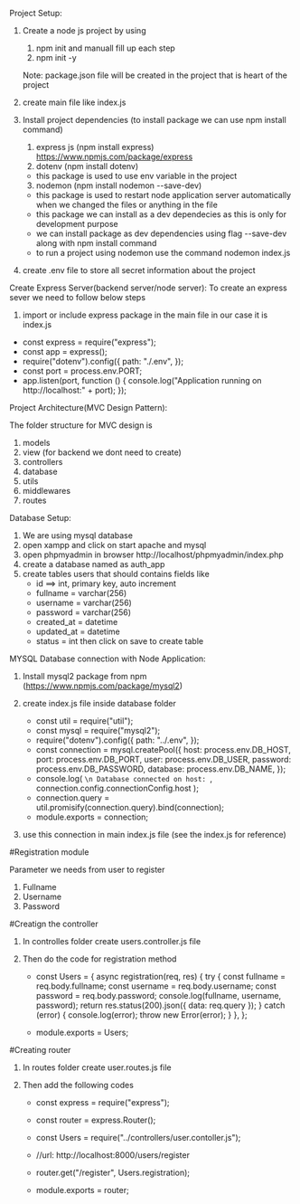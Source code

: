 Project Setup:

1. Create a node js project by using

   1. npm init and manuall fill up each step
   2. npm init -y

   Note: package.json file will be created in the project that is heart of the project

2. create main file like index.js
3. Install project dependencies (to install package we can use npm install command)

   1. express js (npm install express) https://www.npmjs.com/package/express
   2. dotenv (npm install dotenv)

   - this package is used to use env variable in the project

   3. nodemon (npm install nodemon --save-dev)

   - this package is used to restart node application server automatically when we changed the files or anything in the file
   - this package we can install as a dev dependecies as this is only for development purpose
   - we can install package as dev dependencies using flag --save-dev along with npm install command
   - to run a project using nodemon use the command nodemon index.js

4. create .env file to store all secret information about the project

Create Express Server(backend server/node server):
To create an express sever we need to follow below steps

1.  import or include express package in the main file in our case it is index.js

- const express = require("express");
- const app = express();
- require("dotenv").config({
  path: "./.env",
  });
- const port = process.env.PORT;
- app.listen(port, function () {
  console.log("Application running on http://localhost:" + port);
  });

Project Architecture(MVC Design Pattern):

The folder structure for MVC design is

1. models
2. view (for backend we dont need to create)
3. controllers
4. database
5. utils
6. middlewares
7. routes

Database Setup:

1. We are using mysql database
2. open xampp and click on start apache and mysql
3. open phpmyadmin in browser
   http://localhost/phpmyadmin/index.php
4. create a database named as auth_app
5. create tables users that should contains fields like
   - id ==> int, primary key, auto increment
   - fullname = varchar(256)
   - username = varchar(256)
   - password = varchar(256)
   - created_at = datetime
   - updated_at = datetime
   - status = int
     then click on save to create table

MYSQL Database connection with Node Application:

1. Install mysql2 package from npm (https://www.npmjs.com/package/mysql2)
2. create index.js file inside database folder

   - const util = require("util");
   - const mysql = require("mysql2");
   - require("dotenv").config({
     path: "../.env",
     });
   - const connection = mysql.createPool({
     host: process.env.DB_HOST,
     port: process.env.DB_PORT,
     user: process.env.DB_USER,
     password: process.env.DB_PASSWORD,
     database: process.env.DB_NAME,
     });
   - console.log(
     `\n Database connected on host: `,
     connection.config.connectionConfig.host
     );
   - connection.query = util.promisify(connection.query).bind(connection);
   - module.exports = connection;

3. use this connection in main index.js file (see the index.js for reference)

#Registration module

Parameter we needs from user to register

1. Fullname
2. Username
3. Password

#Creatign the controller

1.  In controlles folder create users.controller.js file
2.  Then do the code for registration method

    - const Users = {
      async registration(req, res) {
      try {
      const fullname = req.body.fullname;
      const username = req.body.username;
      const password = req.body.password;
      console.log(fullname, username, password);
      return res.status(200).json({ data: req.query });
      } catch (error) {
      console.log(error);
      throw new Error(error);
      }
      },
      };

    - module.exports = Users;

#Creating router

1. In routes folder create user.routes.js file
2. Then add the following codes

   - const express = require("express");
   - const router = express.Router();
   - const Users = require("../controllers/user.contoller.js");

   - //url: http://localhost:8000/users/register

   - router.get("/register", Users.registration);

   - module.exports = router;
